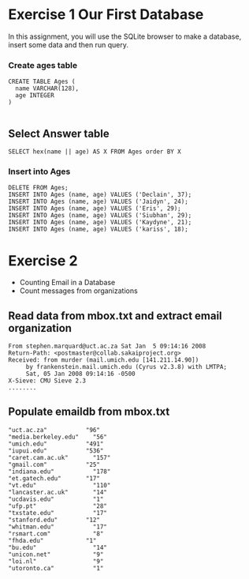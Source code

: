 # Exercise 1 Our First Database

In this assignment, you will use the SQLite browser to make a database, insert some data and then run query.

### Create ages table
```
CREATE TABLE Ages ( 
  name VARCHAR(128), 
  age INTEGER
)


```

## Select Answer table
```
SELECT hex(name || age) AS X FROM Ages order BY X
```

### Insert into Ages 
```
DELETE FROM Ages;
INSERT INTO Ages (name, age) VALUES ('Declain', 37);
INSERT INTO Ages (name, age) VALUES ('Jaidyn', 24);
INSERT INTO Ages (name, age) VALUES ('Eris', 29);
INSERT INTO Ages (name, age) VALUES ('Siubhan', 29);
INSERT INTO Ages (name, age) VALUES ('Kaydyne', 21);
INSERT INTO Ages (name, age) VALUES ('kariss', 18);

```

# Exercise 2
- Counting Email in a Database
- Count messages from organizations

## Read data from mbox.txt and extract email organization
```
From stephen.marquard@uct.ac.za Sat Jan  5 09:14:16 2008
Return-Path: <postmaster@collab.sakaiproject.org>
Received: from murder (mail.umich.edu [141.211.14.90])
	 by frankenstein.mail.umich.edu (Cyrus v2.3.8) with LMTPA;
	 Sat, 05 Jan 2008 09:14:16 -0500
X-Sieve: CMU Sieve 2.3
........
```

## Populate emaildb from mbox.txt
```
"uct.ac.za"	          "96"
"media.berkeley.edu"	"56"
"umich.edu"	          "491"
"iupui.edu"	          "536"
"caret.cam.ac.uk"	    "157"
"gmail.com"	          "25"
"indiana.edu"	        "178"
"et.gatech.edu"	      "17"
"vt.edu"	            "110"
"lancaster.ac.uk"	    "14"
"ucdavis.edu"	        "1"
"ufp.pt"	            "28"
"txstate.edu"	        "17"
"stanford.edu"	      "12"
"whitman.edu"	        "17"
"rsmart.com"	        "8"
"fhda.edu"	          "1"
"bu.edu"	            "14"
"unicon.net"	        "9"
"loi.nl"	            "9"
"utoronto.ca"	        "1"
```